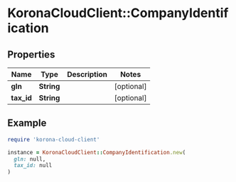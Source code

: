 # KoronaCloudClient::CompanyIdentification

## Properties

| Name | Type | Description | Notes |
| ---- | ---- | ----------- | ----- |
| **gln** | **String** |  | [optional] |
| **tax_id** | **String** |  | [optional] |

## Example

```ruby
require 'korona-cloud-client'

instance = KoronaCloudClient::CompanyIdentification.new(
  gln: null,
  tax_id: null
)
```

